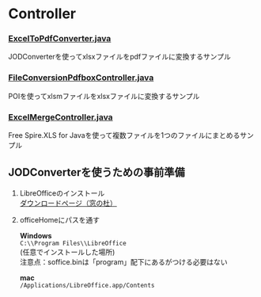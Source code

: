 # Controller

### [ExcelToPdfConverter.java](https://github.com/serina-yam/create-pdf-with-Java/blob/main/demo/src/main/java/com/example/controller/ExcelToPdfConverter.java)
JODConverterを使ってxlsxファイルをpdfファイルに変換するサンプル


### [FileConversionPdfboxController.java](https://github.com/serina-yam/create-pdf-with-Java/blob/main/demo/src/main/java/com/example/controller/FileConversionPdfboxController.java)
POIを使ってxlsmファイルをxlsxファイルに変換するサンプル

### [ExcelMergeController.java](https://github.com/serina-yam/create-pdf-with-Java/blob/main/demo/src/main/java/com/example/controller/ExcelMergeController.java)
Free Spire.XLS for Javaを使って複数ファイルを1つのファイルにまとめるサンプル


## JODConverterを使うための事前準備
1. LibreOfficeのインストール  
[ダウンロードページ（窓の杜）](https://forest.watch.impress.co.jp/library/software/libreoffice/)

2. officeHomeにパスを通す
     
   **Windows**  
     `C:\\Program Files\\LibreOffice`  
    (任意でインストールした場所)  
   注意点：soffice.binは「program」配下にあるがつける必要はない  
     
   **mac**    
    `/Applications/LibreOffice.app/Contents`
